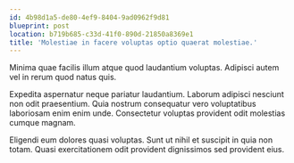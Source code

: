 ```yaml
---
id: 4b98d1a5-de80-4ef9-8404-9ad0962f9d81
blueprint: post
location: b719b685-c33d-41f0-890d-21850a8369e1
title: 'Molestiae in facere voluptas optio quaerat molestiae.'
---
```

Minima quae facilis illum atque quod laudantium voluptas. Adipisci autem vel in rerum quod natus quis.

Expedita aspernatur neque pariatur laudantium. Laborum adipisci nesciunt non odit praesentium. Quia nostrum consequatur vero voluptatibus laboriosam enim enim unde. Consectetur voluptas provident odit molestias cumque magnam.

Eligendi eum dolores quasi voluptas. Sunt ut nihil et suscipit in quia non totam. Quasi exercitationem odit provident dignissimos sed provident eius.